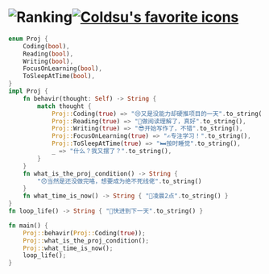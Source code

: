 <!--

# Hi🥳

**cold-su/cold-su** is a ✨ _special_ ✨ repository because its `README.md` (this file) appears on your GitHub profile.

Here are some ideas to get you started:

- 🔭 I’m currently working on ...
- 🌱 I’m currently learning ...
- 👯 I’m looking to collaborate on ...
- 🤔 I’m looking for help with ...
- 💬 Ask me about ...
- 📫 How to reach me: ...
- 😄 Pronouns: ...
- ⚡ Fun fact: ...

# 你好👋

## 谁？

你好，我是 @cold-su，

现在没什么可以说的，往后再讲吧。

🥰喜欢的字体：落霞孤鹜

## 活动记录

[![Coldsu's favorite icons](https://skillicons.dev/icons?i=windows,powershell,rust,md,sublime,notion,github,git)](https://skillicons.dev)

![Ranking](https://github-readme-stats.vercel.app/api?username=cold-su&show_icons=true&hide=stars)
![Languages](https://github-readme-stats.vercel.app/api/top-langs?username=cold-su&show_icons=true&layout=compact)

Click->[GitHub Readme Stats](https://github.com/anuraghazra/github-readme-stats)

-->

# ![Ranking](https://github-readme-stats.vercel.app/api?username=cold-su&show_icons=true&theme=nord&count_private=true)[![Coldsu's favorite icons](https://skillicons.dev/icons?i=windows,md,vscode,neovim,git)](https://skillicons.dev)

```rust
enum Proj {
    Coding(bool),
    Reading(bool),
    Writing(bool),
    FocusOnLearning(bool),
    ToSleepAtTime(bool),
}
impl Proj {
    fn behavir(thought: Self) -> String {
        match thought {
            Proj::Coding(true) => "😢又是没能力却硬推项目的一天".to_string(),
            Proj::Reading(true) => "🥰做阅读理解了，真好".to_string(),
            Proj::Writing(true) => "😎开始写作了，不错".to_string(),
            Proj::FocusOnLearning(true) => "✍️专注学习！".to_string(),
            Proj::ToSleepAtTime(true) => "🛏️按时睡觉".to_string(),
            _ => "什么？我又摆了？".to_string(),
        }
    }
    fn what_is_the_proj_condition() -> String {
        "😞当然是还没做完咯，想要成为绝不死线佬".to_string()
    }
    fn what_time_is_now() -> String { "🌃凌晨2点".to_string() }
}
fn loop_life() -> String { "🥳快进到下一天".to_string() }

fn main() {
    Proj::behavir(Proj::Coding(true));
    Proj::what_is_the_proj_condition();
    Proj::what_time_is_now();
    loop_life();
}
```
